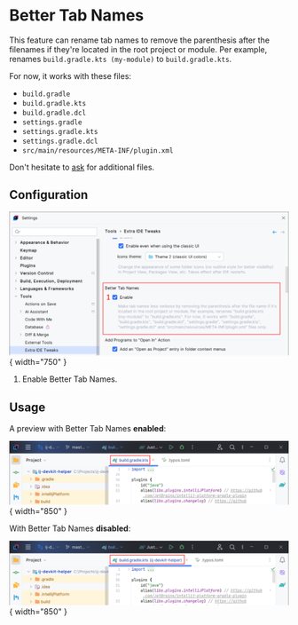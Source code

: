 <show-structure for="chapter,procedure,tab,def"/>

# Better Tab Names

This feature can rename tab names to remove the parenthesis after the filenames if they're located in the root project or module. Per example, renames `build.gradle.kts (my-module)` to `build.gradle.kts`.

For now, it works with these files:

- `build.gradle`
- `build.gradle.kts`
- `build.gradle.dcl`
- `settings.gradle`
- `settings.gradle.kts`
- `settings.gradle.dcl`
- `src/main/resources/META-INF/plugin.xml`

Don't hesitate to [ask](Extra-IDE-Tweaks-Ask-Me-New-Features.md) for additional files.

## Configuration

![](../../images/extra-ide-tweaks/extra-ide-tweaks-better-tab-names-cfg.png){ width="750" }

1. Enable Better Tab Names.

## Usage

A preview with Better Tab Names **enabled**:

![](../../images/extra-ide-tweaks/extra-ide-tweaks-better-tab-names-on.png){ width="850" }

With Better Tab Names **disabled**:

![](../../images/extra-ide-tweaks/extra-ide-tweaks-better-tab-names-off.png){ width="850" }

